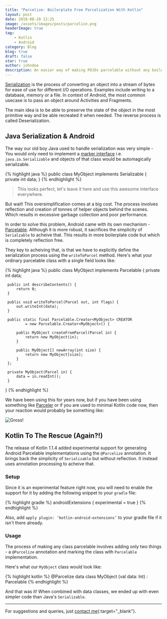 ```yaml
---
title: "Parcelize: Boilerplate Free Parcelization With Kotlin"
layout: post
date: 2018-08-20 12:25
image: /assets/images/posts/parcelize.png
headerImage: true
tag:
    - Kotlin
    - Android
category: Blog
blog: true
draft: false
star: true
author: johndoe
description: An easier way of making POJOs parcelable without any boilerplate code.
---
```


[Serialization](https://en.wikipedia.org/wiki/Serialization
) is the process of converting an object into a stream of bytes for ease of use for different I/O operations. Examples include writing to a database, memory or a file. In context of Android, the most common usecase is to pass an object around Activities and Fragments.

The main idea is to be able to preserve the state of the object in the most primitive way and be able recreated it when needed. The reverse process is called Deserialization.

## Java Serialization & Android

The way our old boy Java used to handle serialization was very simple - You would only need to implement a [marker interface](https://stackoverflow.com/questions/25850328/marker-interfaces-in-java) i.e. `java.io.Serializable` and objects of that class would be automagically serializable.

{% highlight java %}
public class MyObject implements Serializable {
    private int data;
}
{% endhighlight %}

> This looks perfect, let's leave it here and use this awesome interface everywhere. 

But wait! This oversimplification comes at a big cost. The process involves reflection and creation of tonnes of helper objects behind the scenes. Which results in excessive garbage collection and poor performance.

In order to solve this problem, Android came with its own mechanism - [Parcelable](https://developer.android.com/reference/android/os/Parcelable.html). Although it is more robust, it sacrifices the simplicity of `Serialzable` to acheive that. This results in more boilerplate code but which is completely reflection free.

They key to acheiving that, is that we have to explicitly define the serialization process using the `writeToParcel` method. Here's what your ordinary parcelable class with a single field looks like:

{% highlight java %}
public class MyObject implements Parcelable {
    private int data;

     public int describeContents() {
         return 0;
     }

     public void writeToParcel(Parcel out, int flags) {
         out.writeInt(data);
     }

     public static final Parcelable.Creator<MyObject> CREATOR
             = new Parcelable.Creator<MyObject>() {
         
         public MyObject createFromParcel(Parcel in) {
             return new MyObject(in);
         }

         public MyObject[] newArray(int size) {
             return new MyObject[size];
         }
     };
     
     private MyObject(Parcel in) {
         data = in.readInt();
     }
 }
{% endhighlight %}

We have been using this for years now, but if you have been using something like [Parceler](https://github.com/johncarl81/parceler) or if you are used to minimal Kotlin code now, then your reaction would probably be something like:

![Gross!](https://media.giphy.com/media/pVAMI8QYM42n6/giphy.gif#center)

## Kotlin To The Rescue (Again?!)

The release of Kotlin 1.1.4 added experimental support for generating Android Parcelable implementations using the `@Parcelize` annotation. It brings back the simplicity of `Serializable` but without reflection. It instead uses annotation processing to acheive that.

### Setup

Since it is an experimental feature right now, you will need to enable the support for it by adding the following snippet to your `gradle` file:

{% highlight gradle %}
androidExtensions {
    experimental = true
}
{% endhighlight %}

Also, add `apply plugin: ‘kotlin-android-extensions’` to your gradle file if it isn't there already.

### Usage

The process of making any class parcelable involves adding only two things - a `@Parcelize` annotation and marking the class with `Parcelable` implementation.

Here's what our `MyObject` class would look like:

{% highlight kotlin %}
@Parcelize
data class MyObject (val data: Int) : Parcelable
{% endhighlight %}

And that was it! When combined with data classes, we ended up with even simpler code than Java's `Serializable`. 

---

For suggestions and queries, just [contact me](http://linkedin.com/in/xuhaibahmad){:target="_blank"}.

